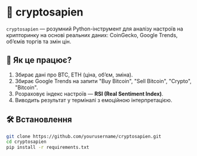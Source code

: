 # 🧠 cryptosapien

`cryptosapien` — розумний Python-інструмент для аналізу настроїв на крипторинку на основі реальних даних: CoinGecko, Google Trends, обʼємів торгів та змін цін.

## 🚀 Як це працює?

1. Збирає дані про BTC, ETH (ціна, обʼєм, зміна).
2. Збирає Google Trends на запити "Buy Bitcoin", "Sell Bitcoin", "Crypto", "Bitcoin".
3. Розраховує індекс настроїв — **RSI (Real Sentiment Index)**.
4. Виводить результат у терміналі з емоційною інтерпретацією.

## 🛠 Встановлення

```bash
git clone https://github.com/yourusername/cryptosapien.git
cd cryptosapien
pip install -r requirements.txt

